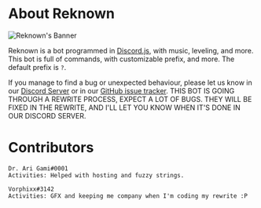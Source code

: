 # About Reknown
![Reknown's Banner](./assets/images/banner.png)

Reknown is a bot programmed in [Discord.js](https://discord.js.org/#/), with music, leveling, and more. This bot is full of commands, with customizable prefix, and more. The default prefix is `?`.

If you manage to find a bug or unexpected behaviour, please let us know in our [Discord Server](https://discord.gg/n45fq9K/) or in our [GitHub issue tracker](https://github.com/Jyguy/Reknown/issues). THIS BOT IS GOING THROUGH A REWRITE PROCESS, EXPECT A LOT OF BUGS. THEY WILL BE FIXED IN THE REWRITE, AND I'LL LET YOU KNOW WHEN IT'S DONE IN OUR DISCORD SERVER.

# Contributors
~~~
Dr. Ari Gami#0001
Activities: Helped with hosting and fuzzy strings.

Vorphixx#3142
Activities: GFX and keeping me company when I'm coding my rewrite :P
~~~